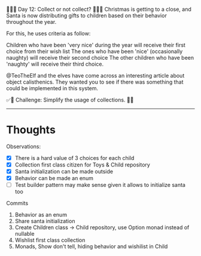 🌟🌟🌟 Day 12: Collect or not collect? 🌟🌟🌟
Christmas is getting to a close, and Santa is now distributing gifts to children based on their behavior throughout the year.

For this, he uses criteria as follow:

Children who have been 'very nice' during the year will receive their first choice from their wish list
The ones who have been 'nice' (occasionally naughty) will receive their second choice
The other children who have been 'naughty' will receive their third choice.

@TeoTheElf and the elves have come across an interesting article about object calisthenics.
They wanted you to see if there was something that could be implemented in this system.

✅🚀 Challenge: Simplify the usage of collections. 🚀✅

---

# Thoughts
Observations:
- [X] There is a hard value of 3 choices for each child
- [X] Collection first class citizen for Toys & Child repository
- [X] Santa initialization can be made outside
- [X] Behavior can be made an enum
- [ ] Test builder pattern may make sense given it allows to initialize santa too

Commits
1. Behavior as an enum 
2. Share santa initialization
3. Create Children class -> Child repository, use Option monad instead of nullable
4. Wishlist first class collection
5. Monads, Show don't tell, hiding behavior and wishilist in Child